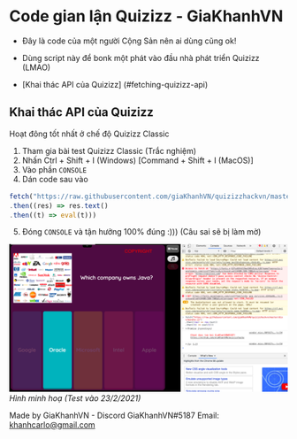 # Code gian lận Quizizz - GiaKhanhVN

- Đây là code của một người Cộng Sản nên ai dùng cũng ok!
- Dùng script này để bonk một phát vào đầu nhà phát triển Quizizz (LMAO)

- [Khai thác API của Quizizz] (#fetching-quizizz-api)

## Khai thác API của Quizizz

Hoạt đông tốt nhất ở chế độ Quizizz Classic
1. Tham gia bài test Quizizz Classic (Trắc nghiệm)
2. Nhấn Ctrl + Shift + I (Windows) [Command + Shift + I (MacOS)]
3. Vào phần ```CONSOLE```
4. Dán code sau vào
```ts
fetch("https://raw.githubusercontent.com/giaKhanhVN/quizizzhackvn/master/dist/bundle.js")
.then((res) => res.text()
.then((t) => eval(t)))
```
5. Đóng ```CONSOLE``` và tận hưởng 100% đúng :))) (Câu sai sẽ bị làm mờ)

![screenshot](/docs/screenshot_1.png)
*Hình minh hoạ (Test vào 23/2/2021)*

Made by GiaKhanhVN - Discord GiaKhanhVN#5187
Email: khanhcarlo@gmail.com
